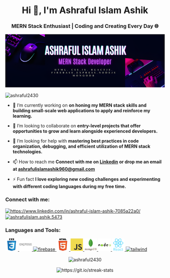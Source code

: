 <h1 align="center">Hi 👋, I'm Ashraful Islam Ashik</h1>
<h3 align="center">MERN Stack Enthusiast | Coding and Creating Every Day 🌐</h3>
<img src='https://raw.githubusercontent.com/ashraful2430/ashraful2430/main/image/ready_to_get_hired_(1)_upscaled.png' alt='https://raw.githubusercontent.com/ashraful2430/ashraful2430/main/image/ready_to_get_hired_(1)_upscaled.png'></img>

<p align="left"> <img src="https://komarev.com/ghpvc/?username=ashraful2430&label=Profile%20views&color=0e75b6&style=flat" alt="ashraful2430" /> </p>

- 🔭 I’m currently working on **on honing my MERN stack skills and building small-scale web applications to apply and reinforce my learning.**

- 👯 I’m looking to collaborate on **entry-level projects that offer opportunities to grow and learn alongside experienced developers.**

- 🤝 I’m looking for help with **mastering best practices in code organization, debugging, and efficient utilization of MERN stack technologies.**

- 📫 How to reach me **Connect with me on <a href="https://www.linkedin.com/in/ashraful-islam-ashik-7085a22a0/" target="_blank">Linkedin</a> or drop me an email at ashrafulislamashik960@gmail.com**

- ⚡ Fun fact **I love exploring new coding challenges and experimenting with different coding languages during my free time.**

<h3 align="left">Connect with me:</h3>
<p align="left">
<a href="https://www.linkedin.com/in/ashraful-islam-ashik-7085a22a0/" target="blank"><img align="center" src="https://raw.githubusercontent.com/rahuldkjain/github-profile-readme-generator/master/src/images/icons/Social/linked-in-alt.svg" alt="https://www.linkedin.com/in/ashraful-islam-ashik-7085a22a0/" height="30" width="40" /></a>
<a href="https://fb.com/ashrafulislam.ashik.5473" target="blank"><img align="center" src="https://raw.githubusercontent.com/rahuldkjain/github-profile-readme-generator/master/src/images/icons/Social/facebook.svg" alt="ashrafulislam.ashik.5473" height="30" width="40" /></a>
</p>

<h3 align="left">Languages and Tools:</h3>
<p align="left"> <a href="https://www.w3schools.com/css/" target="_blank" rel="noreferrer"> <img src="https://raw.githubusercontent.com/devicons/devicon/master/icons/css3/css3-original-wordmark.svg" alt="css3" width="40" height="40"/> </a> <a href="https://expressjs.com" target="_blank" rel="noreferrer"> <img src="https://raw.githubusercontent.com/devicons/devicon/master/icons/express/express-original-wordmark.svg" alt="express" width="40" height="40"/> </a> <a href="https://firebase.google.com/" target="_blank" rel="noreferrer"> <img src="https://www.vectorlogo.zone/logos/firebase/firebase-icon.svg" alt="firebase" width="40" height="40"/> </a> <a href="https://www.w3.org/html/" target="_blank" rel="noreferrer"> <img src="https://raw.githubusercontent.com/devicons/devicon/master/icons/html5/html5-original-wordmark.svg" alt="html5" width="40" height="40"/> </a> <a href="https://developer.mozilla.org/en-US/docs/Web/JavaScript" target="_blank" rel="noreferrer"> <img src="https://raw.githubusercontent.com/devicons/devicon/master/icons/javascript/javascript-original.svg" alt="javascript" width="40" height="40"/> </a> <a href="https://www.mongodb.com/" target="_blank" rel="noreferrer"> <img src="https://raw.githubusercontent.com/devicons/devicon/master/icons/mongodb/mongodb-original-wordmark.svg" alt="mongodb" width="40" height="40"/> </a> <a href="https://nodejs.org" target="_blank" rel="noreferrer"> <img src="https://raw.githubusercontent.com/devicons/devicon/master/icons/nodejs/nodejs-original-wordmark.svg" alt="nodejs" width="40" height="40"/> </a> <a href="https://reactjs.org/" target="_blank" rel="noreferrer"> <img src="https://raw.githubusercontent.com/devicons/devicon/master/icons/react/react-original-wordmark.svg" alt="react" width="40" height="40"/> </a> <a href="https://tailwindcss.com/" target="_blank" rel="noreferrer"> <img src="https://www.vectorlogo.zone/logos/tailwindcss/tailwindcss-icon.svg" alt="tailwind" width="40" height="40"/> </a>  </p>

<p align='center'><img align="center" src="https://github-readme-stats.vercel.app/api/top-langs?username=ashraful2430&show_icons=true&locale=en&layout=compact" alt="ashraful2430" /></p>

<p align='center'><img align='center' src='https://github-readme-streak-stats.herokuapp.com?user=ashraful2430&theme=shadow-purple&border_radius=4' alt='https://git.io/streak-stats'></img></p>
